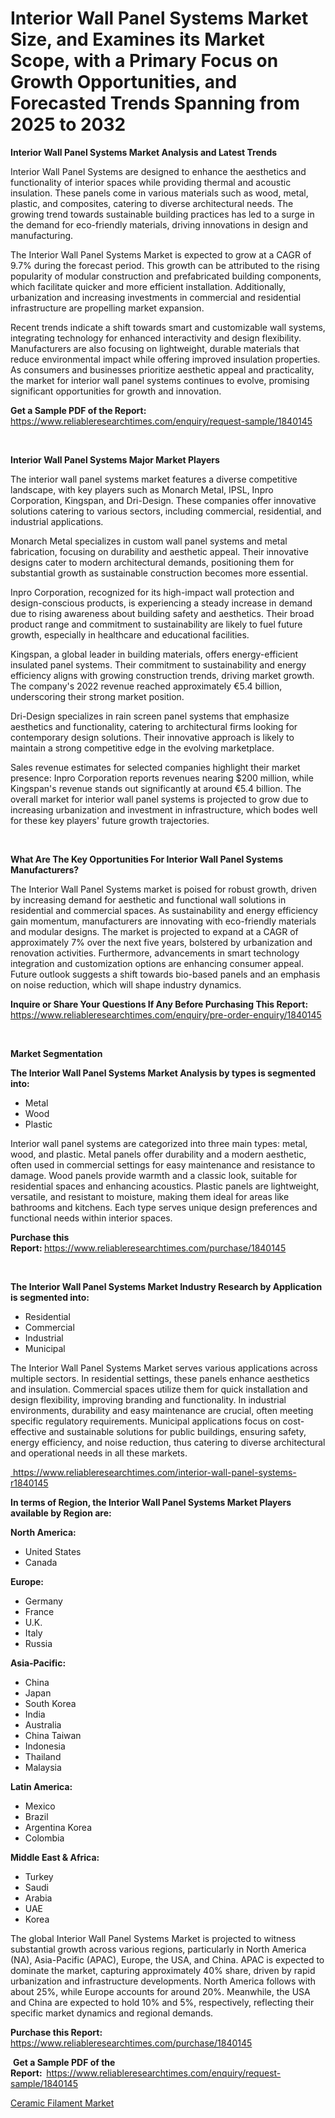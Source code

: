 <p><h1>Interior Wall Panel Systems Market Size, and Examines its Market Scope, with a Primary Focus on Growth Opportunities, and Forecasted Trends Spanning from 2025 to 2032</h1></p><p><strong>Interior Wall Panel Systems Market Analysis and Latest Trends</strong></p>
<p><p>Interior Wall Panel Systems are designed to enhance the aesthetics and functionality of interior spaces while providing thermal and acoustic insulation. These panels come in various materials such as wood, metal, plastic, and composites, catering to diverse architectural needs. The growing trend towards sustainable building practices has led to a surge in the demand for eco-friendly materials, driving innovations in design and manufacturing.</p><p>The Interior Wall Panel Systems Market is expected to grow at a CAGR of 9.7% during the forecast period. This growth can be attributed to the rising popularity of modular construction and prefabricated building components, which facilitate quicker and more efficient installation. Additionally, urbanization and increasing investments in commercial and residential infrastructure are propelling market expansion.</p><p>Recent trends indicate a shift towards smart and customizable wall systems, integrating technology for enhanced interactivity and design flexibility. Manufacturers are also focusing on lightweight, durable materials that reduce environmental impact while offering improved insulation properties. As consumers and businesses prioritize aesthetic appeal and practicality, the market for interior wall panel systems continues to evolve, promising significant opportunities for growth and innovation.</p></p>
<p><strong>Get a Sample PDF of the Report:&nbsp;</strong> <a href="https://www.reliableresearchtimes.com/enquiry/request-sample/1840145?utm_campaign=3067&utm_medium=2&utm_source=Github&utm_content=ia&utm_term=02042025&utm_id=interior-wall-panel-systems">https://www.reliableresearchtimes.com/enquiry/request-sample/1840145</a></p>
<p>&nbsp;</p>
<p><strong>Interior Wall Panel Systems Major Market Players</strong></p>
<p><p>The interior wall panel systems market features a diverse competitive landscape, with key players such as Monarch Metal, IPSL, Inpro Corporation, Kingspan, and Dri-Design. These companies offer innovative solutions catering to various sectors, including commercial, residential, and industrial applications.</p><p>Monarch Metal specializes in custom wall panel systems and metal fabrication, focusing on durability and aesthetic appeal. Their innovative designs cater to modern architectural demands, positioning them for substantial growth as sustainable construction becomes more essential.</p><p>Inpro Corporation, recognized for its high-impact wall protection and design-conscious products, is experiencing a steady increase in demand due to rising awareness about building safety and aesthetics. Their broad product range and commitment to sustainability are likely to fuel future growth, especially in healthcare and educational facilities.</p><p>Kingspan, a global leader in building materials, offers energy-efficient insulated panel systems. Their commitment to sustainability and energy efficiency aligns with growing construction trends, driving market growth. The company's 2022 revenue reached approximately €5.4 billion, underscoring their strong market position.</p><p>Dri-Design specializes in rain screen panel systems that emphasize aesthetics and functionality, catering to architectural firms looking for contemporary design solutions. Their innovative approach is likely to maintain a strong competitive edge in the evolving marketplace.</p><p>Sales revenue estimates for selected companies highlight their market presence: Inpro Corporation reports revenues nearing $200 million, while Kingspan's revenue stands out significantly at around €5.4 billion. The overall market for interior wall panel systems is projected to grow due to increasing urbanization and investment in infrastructure, which bodes well for these key players' future growth trajectories.</p></p>
<p>&nbsp;</p>
<p><strong>What Are The Key Opportunities For Interior Wall Panel Systems Manufacturers?</strong></p>
<p><p>The Interior Wall Panel Systems market is poised for robust growth, driven by increasing demand for aesthetic and functional wall solutions in residential and commercial spaces. As sustainability and energy efficiency gain momentum, manufacturers are innovating with eco-friendly materials and modular designs. The market is projected to expand at a CAGR of approximately 7% over the next five years, bolstered by urbanization and renovation activities. Furthermore, advancements in smart technology integration and customization options are enhancing consumer appeal. Future outlook suggests a shift towards bio-based panels and an emphasis on noise reduction, which will shape industry dynamics.</p></p>
<p><strong>Inquire or Share Your Questions If Any Before Purchasing This Report:</strong> <a href="https://www.reliableresearchtimes.com/enquiry/pre-order-enquiry/1840145?utm_campaign=3067&utm_medium=2&utm_source=Github&utm_content=ia&utm_term=02042025&utm_id=interior-wall-panel-systems">https://www.reliableresearchtimes.com/enquiry/pre-order-enquiry/1840145</a></p>
<p>&nbsp;</p>
<p><strong>Market Segmentation</strong></p>
<p><strong>The Interior Wall Panel Systems Market Analysis by types is segmented into:</strong></p>
<p><ul><li>Metal</li><li>Wood</li><li>Plastic</li></ul></p>
<p><p>Interior wall panel systems are categorized into three main types: metal, wood, and plastic. Metal panels offer durability and a modern aesthetic, often used in commercial settings for easy maintenance and resistance to damage. Wood panels provide warmth and a classic look, suitable for residential spaces and enhancing acoustics. Plastic panels are lightweight, versatile, and resistant to moisture, making them ideal for areas like bathrooms and kitchens. Each type serves unique design preferences and functional needs within interior spaces.</p></p>
<p><strong>Purchase this Report:&nbsp;</strong><a href="https://www.reliableresearchtimes.com/purchase/1840145?utm_campaign=3067&utm_medium=2&utm_source=Github&utm_content=ia&utm_term=02042025&utm_id=interior-wall-panel-systems">https://www.reliableresearchtimes.com/purchase/1840145</a></p>
<p>&nbsp;</p>
<p><strong>The Interior Wall Panel Systems Market Industry Research by Application is segmented into:</strong></p>
<p><ul><li>Residential</li><li>Commercial</li><li>Industrial</li><li>Municipal</li></ul></p>
<p><p>The Interior Wall Panel Systems Market serves various applications across multiple sectors. In residential settings, these panels enhance aesthetics and insulation. Commercial spaces utilize them for quick installation and design flexibility, improving branding and functionality. In industrial environments, durability and easy maintenance are crucial, often meeting specific regulatory requirements. Municipal applications focus on cost-effective and sustainable solutions for public buildings, ensuring safety, energy efficiency, and noise reduction, thus catering to diverse architectural and operational needs in all these markets.</p></p>
<p><a href="https://www.reliableresearchtimes.com/interior-wall-panel-systems-r1840145?utm_campaign=3067&utm_medium=2&utm_source=Github&utm_content=ia&utm_term=02042025&utm_id=interior-wall-panel-systems">&nbsp;https://www.reliableresearchtimes.com/interior-wall-panel-systems-r1840145</a></p>
<p><strong>In terms of Region, the Interior Wall Panel Systems Market Players available by Region are:</strong></p>
<p>
    <p> <strong> North America: </strong>
        <ul>
            <li>United States</li>
            <li>Canada</li>
        </ul>
        </p> 
    <p> <strong> Europe: </strong>
        <ul>
            <li>Germany</li>
            <li>France</li>
            <li>U.K.</li>
            <li>Italy</li>
            <li>Russia</li>
        </ul>
        </p> 
    <p> <strong> Asia-Pacific: </strong>
        <ul>
            <li>China</li>
            <li>Japan</li>
            <li>South Korea</li>
            <li>India</li>
            <li>Australia</li>
            <li>China Taiwan</li>
            <li>Indonesia</li>
            <li>Thailand</li>
            <li>Malaysia</li>
        </ul>
        </p> 
    <p> <strong> Latin America: </strong>
        <ul>
            <li>Mexico</li>
            <li>Brazil</li>
            <li>Argentina Korea</li>
            <li>Colombia</li>
        </ul>
        </p> 
    <p> <strong> Middle East & Africa: </strong>
        <ul>
            <li>Turkey</li>
            <li>Saudi</li>
            <li>Arabia</li>
            <li>UAE</li>
            <li>Korea</li>
        </ul>
    </p>
    </p>
<p><p>The global Interior Wall Panel Systems Market is projected to witness substantial growth across various regions, particularly in North America (NA), Asia-Pacific (APAC), Europe, the USA, and China. APAC is expected to dominate the market, capturing approximately 40% share, driven by rapid urbanization and infrastructure developments. North America follows with about 25%, while Europe accounts for around 20%. Meanwhile, the USA and China are expected to hold 10% and 5%, respectively, reflecting their specific market dynamics and regional demands.</p></p>
<p><strong>Purchase this Report: </strong><a href="https://www.reliableresearchtimes.com/purchase/1840145?utm_campaign=3067&utm_medium=2&utm_source=Github&utm_content=ia&utm_term=02042025&utm_id=interior-wall-panel-systems">https://www.reliableresearchtimes.com/purchase/1840145</a></p>
<p>&nbsp;<strong>Get a Sample PDF of the Report:&nbsp;&nbsp;</strong><a href="https://www.reliableresearchtimes.com/enquiry/request-sample/1840145?utm_campaign=3067&utm_medium=2&utm_source=Github&utm_content=ia&utm_term=02042025&utm_id=interior-wall-panel-systems">https://www.reliableresearchtimes.com/enquiry/request-sample/1840145</a></p>
<p><strong></strong></p>
<p><p><a href="https://github.com/elodielamto06/Market-Research-Report-List-1/blob/main/ceramic-filament-market.md?utm_campaign=3067&utm_medium=2&utm_source=Github&utm_content=ia&utm_term=02042025&utm_id=interior-wall-panel-systems">Ceramic Filament Market</a></p></p>